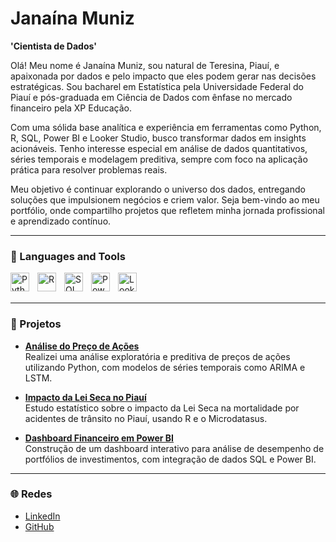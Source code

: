 # Janaína Muniz
**'Cientista de Dados'**

Olá! Meu nome é Janaína Muniz, sou natural de Teresina, Piauí, e apaixonada por dados e pelo impacto que eles podem gerar nas decisões estratégicas. Sou bacharel em Estatística pela Universidade Federal do Piauí e pós-graduada em Ciência de Dados com ênfase no mercado financeiro pela XP Educação.

Com uma sólida base analítica e experiência em ferramentas como Python, R, SQL, Power BI e Looker Studio, busco transformar dados em insights acionáveis. Tenho interesse especial em análise de dados quantitativos, séries temporais e modelagem preditiva, sempre com foco na aplicação prática para resolver problemas reais.

Meu objetivo é continuar explorando o universo dos dados, entregando soluções que impulsionem negócios e criem valor. Seja bem-vindo ao meu portfólio, onde compartilho projetos que refletem minha jornada profissional e aprendizado contínuo.

---

### 🧰 Languages and Tools

<img align="left" alt="Python" width="30px" style="padding-right:10px;" src="https://cdn.jsdelivr.net/gh/devicons/devicon/icons/python/python-original.svg" />
<img align="left" alt="R" width="30px" style="padding-right:10px;" src="https://cdn.jsdelivr.net/gh/devicons/devicon/icons/r/r-original.svg" />
<img align="left" alt="SQL" width="30px" style="padding-right:10px;" src="https://cdn.jsdelivr.net/gh/devicons/devicon/icons/mysql/mysql-original.svg" />
<img align="left" alt="Power BI" width="30px" style="padding-right:10px;" src="https://www.vectorlogo.zone/logos/microsoft_powerbi/microsoft_powerbi-icon.svg" />
<img align="left" alt="Looker Studio" width="30px" style="padding-right:10px;" src="https://www.vectorlogo.zone/logos/google_datastudio/google_datastudio-icon.svg" />
<br />
<br />

---

### 📂 Projetos

- [**Análise do Preço de Ações**](#)  
  Realizei uma análise exploratória e preditiva de preços de ações utilizando Python, com modelos de séries temporais como ARIMA e LSTM.  

- [**Impacto da Lei Seca no Piauí**](#)  
  Estudo estatístico sobre o impacto da Lei Seca na mortalidade por acidentes de trânsito no Piauí, usando R e o Microdatasus.  

- [**Dashboard Financeiro em Power BI**](#)  
  Construção de um dashboard interativo para análise de desempenho de portfólios de investimentos, com integração de dados SQL e Power BI.

---

### 🌐 Redes

- [LinkedIn](https://www.linkedin.com/in/seu-perfil)  
- [GitHub](https://github.com/seu-perfil)  

